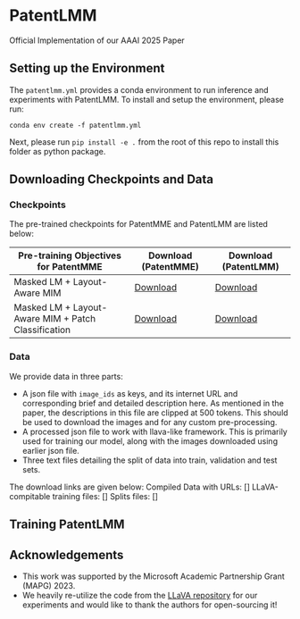 # PatentLMM
Official Implementation of our AAAI 2025 Paper

## Setting up the Environment
The `patentlmm.yml` provides a conda environment to run inference and experiments with PatentLMM. To install and setup the environment, please run:

```
conda env create -f patentlmm.yml
```

Next, please run `pip install -e .` from the root of this repo to install this folder as python package.

## Downloading Checkpoints and Data

### Checkpoints
The pre-trained checkpoints for PatentMME and PatentLMM are listed below:

| **Pre-training Objectives for PatentMME**                  | **Download (PatentMME)**                                  | **Download (PatentLMM)**                                   
|----------------------------------------------------|------------------------------------------------------|-------------------------------------------------------
| Masked LM + Layout-Aware MIM                | [Download](https://example.com/patentmme-base)       | [Download](https://example.com/patentlmm-base)        
|  Masked LM + Layout-Aware MIM + Patch Classification                      | [Download](https://example.com/patentmme-large)      |  [Download](https://example.com/patentlmm-large)       


### Data
We provide data in three parts:
- A json file with `image_ids` as keys, and its internet URL and corresponding brief and detailed description here. As mentioned in the paper, the descriptions in this file are clipped at 500 tokens. This should be used to download the images and for any custom pre-processing.
- A processed json file to work with llava-like framework. This is primarily used for training our model, along with the images downloaded using earlier json file.
- Three text files detailing the split of data into train, validation and test sets.

The download links are given below:
Compiled Data with URLs: []
LLaVA-compitable training files: []
Splits files: []


## Training PatentLMM


## Acknowledgements
- This work was supported by the Microsoft Academic Partnership Grant (MAPG) 2023.
- We heavily re-utilize the code from the [LLaVA repository](https://github.com/haotian-liu/LLaVA) for our experiments and would like to thank the authors for open-sourcing it!
